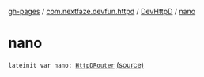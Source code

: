 [gh-pages](../../index.md) / [com.nextfaze.devfun.httpd](../index.md) / [DevHttpD](index.md) / [nano](./nano.md)

# nano

`lateinit var nano: `[`HttpDRouter`](../-http-d-router/index.md) [(source)](https://github.com/NextFaze/dev-fun/tree/master/devfun-httpd/src/main/java/com/nextfaze/devfun/httpd/HttpD.kt#L49)